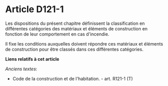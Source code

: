 # Article D121-1

Les dispositions du présent chapitre définissent la classification en différentes catégories des matériaux et éléments de
construction en fonction de leur comportement en cas d'incendie. 

Il fixe les conditions auxquelles doivent répondre ces matériaux et éléments de construction pour être classés dans ces
différentes catégories.

**Liens relatifs à cet article**

_Anciens textes_:

  - Code de la construction et de l'habitation. - art. R121-1 (T)
